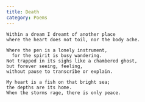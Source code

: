 ```yaml
---
title: Death
category: Poems
---
```


    Within a dream I dreamt of another place
    where the heart does not toil, nor the body ache.

    Where the pen is a lonely instrument,
      for the spirit is busy wandering.
    Not trapped in its sighs like a chambered ghost,
    but forever seeing, feeling,
    without pause to transcribe or explain.

    My heart is a fish on that bright sea;
    the depths are its home.
    When the storms rage, there is only peace.


